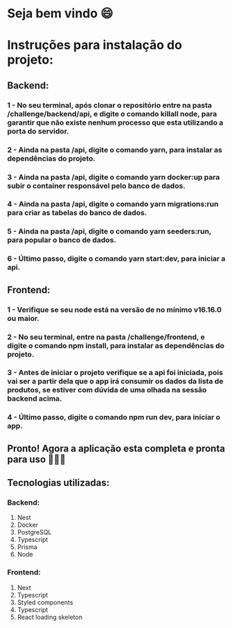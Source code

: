 # Seja bem vindo :smile:

# Instruções para instalação do projeto:

## Backend:
### 1 - No seu terminal, após clonar o repositório entre na pasta /challenge/backend/api, e digite o comando killall node, para garantir que não existe nenhum processo que esta utilizando a porta do servidor.
### 2 - Ainda na pasta /api, digite o comando yarn, para instalar as dependências do projeto.
### 3 - Ainda na pasta /api, digite o comando yarn docker:up para subir o container responsável pelo banco de dados.
### 4 - Ainda na pasta /api, digite o comando yarn migrations:run para criar as tabelas do banco de dados.
### 5 - Ainda na pasta /api, digite o comando yarn seeders:run, para popular o banco de dados.
### 6 - Último passo, digite o comando yarn start:dev, para iniciar a api.

## Frontend:
### 1 - Verifique se seu node está na versão de no mínimo v16.16.0 ou maior.
### 2 - No seu terminal, entre na pasta /challenge/frontend, e digite o comando npm install, para instalar as dependências do projeto.
### 3 - Antes de iniciar o projeto verifique se a api foi iniciada, pois vai ser a partir dela que o app irá consumir os dados da lista de produtos, se estiver com dúvida de uma olhada na sessão backend acima.
### 4 - Último passo, digite o comando npm run dev, para iniciar o app.

## Pronto! Agora a aplicação esta completa e pronta para uso 🚀🚀🚀

## Tecnologias utilizadas:
### Backend:
 <ol>
    <li>Nest</li>
    <li>Docker</li>
    <li>PostgreSQL</li>
    <li>Typescript</li>
    <li>Prisma</li>
    <li>Node</li>
</ol>

### Frontend:
 <ol>
    <li>Next</li>
    <li>Typescript</li>
    <li>Styled components</li>
    <li>Typescript</li>
    <li>React loading skeleton</li>
</ol>
